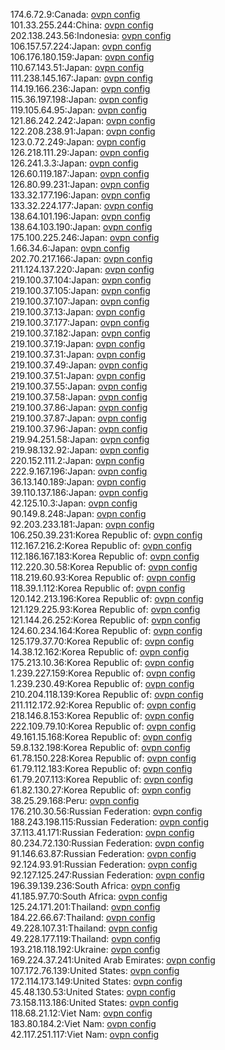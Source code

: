 174.6.72.9:Canada: [ovpn config](vpn/174_6_72_9.ovpn)  
101.33.255.244:China: [ovpn config](vpn/101_33_255_244.ovpn)  
202.138.243.56:Indonesia: [ovpn config](vpn/202_138_243_56.ovpn)  
106.157.57.224:Japan: [ovpn config](vpn/106_157_57_224.ovpn)  
106.176.180.159:Japan: [ovpn config](vpn/106_176_180_159.ovpn)  
110.67.143.51:Japan: [ovpn config](vpn/110_67_143_51.ovpn)  
111.238.145.167:Japan: [ovpn config](vpn/111_238_145_167.ovpn)  
114.19.166.236:Japan: [ovpn config](vpn/114_19_166_236.ovpn)  
115.36.197.198:Japan: [ovpn config](vpn/115_36_197_198.ovpn)  
119.105.64.95:Japan: [ovpn config](vpn/119_105_64_95.ovpn)  
121.86.242.242:Japan: [ovpn config](vpn/121_86_242_242.ovpn)  
122.208.238.91:Japan: [ovpn config](vpn/122_208_238_91.ovpn)  
123.0.72.249:Japan: [ovpn config](vpn/123_0_72_249.ovpn)  
126.218.111.29:Japan: [ovpn config](vpn/126_218_111_29.ovpn)  
126.241.3.3:Japan: [ovpn config](vpn/126_241_3_3.ovpn)  
126.60.119.187:Japan: [ovpn config](vpn/126_60_119_187.ovpn)  
126.80.99.231:Japan: [ovpn config](vpn/126_80_99_231.ovpn)  
133.32.177.196:Japan: [ovpn config](vpn/133_32_177_196.ovpn)  
133.32.224.177:Japan: [ovpn config](vpn/133_32_224_177.ovpn)  
138.64.101.196:Japan: [ovpn config](vpn/138_64_101_196.ovpn)  
138.64.103.190:Japan: [ovpn config](vpn/138_64_103_190.ovpn)  
175.100.225.246:Japan: [ovpn config](vpn/175_100_225_246.ovpn)  
1.66.34.6:Japan: [ovpn config](vpn/1_66_34_6.ovpn)  
202.70.217.166:Japan: [ovpn config](vpn/202_70_217_166.ovpn)  
211.124.137.220:Japan: [ovpn config](vpn/211_124_137_220.ovpn)  
219.100.37.104:Japan: [ovpn config](vpn/219_100_37_104.ovpn)  
219.100.37.105:Japan: [ovpn config](vpn/219_100_37_105.ovpn)  
219.100.37.107:Japan: [ovpn config](vpn/219_100_37_107.ovpn)  
219.100.37.13:Japan: [ovpn config](vpn/219_100_37_13.ovpn)  
219.100.37.177:Japan: [ovpn config](vpn/219_100_37_177.ovpn)  
219.100.37.182:Japan: [ovpn config](vpn/219_100_37_182.ovpn)  
219.100.37.19:Japan: [ovpn config](vpn/219_100_37_19.ovpn)  
219.100.37.31:Japan: [ovpn config](vpn/219_100_37_31.ovpn)  
219.100.37.49:Japan: [ovpn config](vpn/219_100_37_49.ovpn)  
219.100.37.51:Japan: [ovpn config](vpn/219_100_37_51.ovpn)  
219.100.37.55:Japan: [ovpn config](vpn/219_100_37_55.ovpn)  
219.100.37.58:Japan: [ovpn config](vpn/219_100_37_58.ovpn)  
219.100.37.86:Japan: [ovpn config](vpn/219_100_37_86.ovpn)  
219.100.37.87:Japan: [ovpn config](vpn/219_100_37_87.ovpn)  
219.100.37.96:Japan: [ovpn config](vpn/219_100_37_96.ovpn)  
219.94.251.58:Japan: [ovpn config](vpn/219_94_251_58.ovpn)  
219.98.132.92:Japan: [ovpn config](vpn/219_98_132_92.ovpn)  
220.152.111.2:Japan: [ovpn config](vpn/220_152_111_2.ovpn)  
222.9.167.196:Japan: [ovpn config](vpn/222_9_167_196.ovpn)  
36.13.140.189:Japan: [ovpn config](vpn/36_13_140_189.ovpn)  
39.110.137.186:Japan: [ovpn config](vpn/39_110_137_186.ovpn)  
42.125.10.3:Japan: [ovpn config](vpn/42_125_10_3.ovpn)  
90.149.8.248:Japan: [ovpn config](vpn/90_149_8_248.ovpn)  
92.203.233.181:Japan: [ovpn config](vpn/92_203_233_181.ovpn)  
106.250.39.231:Korea Republic of: [ovpn config](vpn/106_250_39_231.ovpn)  
112.167.216.2:Korea Republic of: [ovpn config](vpn/112_167_216_2.ovpn)  
112.186.167.183:Korea Republic of: [ovpn config](vpn/112_186_167_183.ovpn)  
112.220.30.58:Korea Republic of: [ovpn config](vpn/112_220_30_58.ovpn)  
118.219.60.93:Korea Republic of: [ovpn config](vpn/118_219_60_93.ovpn)  
118.39.1.112:Korea Republic of: [ovpn config](vpn/118_39_1_112.ovpn)  
120.142.213.196:Korea Republic of: [ovpn config](vpn/120_142_213_196.ovpn)  
121.129.225.93:Korea Republic of: [ovpn config](vpn/121_129_225_93.ovpn)  
121.144.26.252:Korea Republic of: [ovpn config](vpn/121_144_26_252.ovpn)  
124.60.234.164:Korea Republic of: [ovpn config](vpn/124_60_234_164.ovpn)  
125.179.37.70:Korea Republic of: [ovpn config](vpn/125_179_37_70.ovpn)  
14.38.12.162:Korea Republic of: [ovpn config](vpn/14_38_12_162.ovpn)  
175.213.10.36:Korea Republic of: [ovpn config](vpn/175_213_10_36.ovpn)  
1.239.227.159:Korea Republic of: [ovpn config](vpn/1_239_227_159.ovpn)  
1.239.230.49:Korea Republic of: [ovpn config](vpn/1_239_230_49.ovpn)  
210.204.118.139:Korea Republic of: [ovpn config](vpn/210_204_118_139.ovpn)  
211.112.172.92:Korea Republic of: [ovpn config](vpn/211_112_172_92.ovpn)  
218.146.8.153:Korea Republic of: [ovpn config](vpn/218_146_8_153.ovpn)  
222.109.79.10:Korea Republic of: [ovpn config](vpn/222_109_79_10.ovpn)  
49.161.15.168:Korea Republic of: [ovpn config](vpn/49_161_15_168.ovpn)  
59.8.132.198:Korea Republic of: [ovpn config](vpn/59_8_132_198.ovpn)  
61.78.150.228:Korea Republic of: [ovpn config](vpn/61_78_150_228.ovpn)  
61.79.112.183:Korea Republic of: [ovpn config](vpn/61_79_112_183.ovpn)  
61.79.207.113:Korea Republic of: [ovpn config](vpn/61_79_207_113.ovpn)  
61.82.130.27:Korea Republic of: [ovpn config](vpn/61_82_130_27.ovpn)  
38.25.29.168:Peru: [ovpn config](vpn/38_25_29_168.ovpn)  
176.210.30.56:Russian Federation: [ovpn config](vpn/176_210_30_56.ovpn)  
188.243.198.115:Russian Federation: [ovpn config](vpn/188_243_198_115.ovpn)  
37.113.41.171:Russian Federation: [ovpn config](vpn/37_113_41_171.ovpn)  
80.234.72.130:Russian Federation: [ovpn config](vpn/80_234_72_130.ovpn)  
91.146.63.87:Russian Federation: [ovpn config](vpn/91_146_63_87.ovpn)  
92.124.93.91:Russian Federation: [ovpn config](vpn/92_124_93_91.ovpn)  
92.127.125.247:Russian Federation: [ovpn config](vpn/92_127_125_247.ovpn)  
196.39.139.236:South Africa: [ovpn config](vpn/196_39_139_236.ovpn)  
41.185.97.70:South Africa: [ovpn config](vpn/41_185_97_70.ovpn)  
125.24.171.201:Thailand: [ovpn config](vpn/125_24_171_201.ovpn)  
184.22.66.67:Thailand: [ovpn config](vpn/184_22_66_67.ovpn)  
49.228.107.31:Thailand: [ovpn config](vpn/49_228_107_31.ovpn)  
49.228.177.119:Thailand: [ovpn config](vpn/49_228_177_119.ovpn)  
193.218.118.192:Ukraine: [ovpn config](vpn/193_218_118_192.ovpn)  
169.224.37.241:United Arab Emirates: [ovpn config](vpn/169_224_37_241.ovpn)  
107.172.76.139:United States: [ovpn config](vpn/107_172_76_139.ovpn)  
172.114.173.149:United States: [ovpn config](vpn/172_114_173_149.ovpn)  
45.48.130.53:United States: [ovpn config](vpn/45_48_130_53.ovpn)  
73.158.113.186:United States: [ovpn config](vpn/73_158_113_186.ovpn)  
118.68.21.12:Viet Nam: [ovpn config](vpn/118_68_21_12.ovpn)  
183.80.184.2:Viet Nam: [ovpn config](vpn/183_80_184_2.ovpn)  
42.117.251.117:Viet Nam: [ovpn config](vpn/42_117_251_117.ovpn)  
